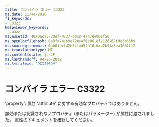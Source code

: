 ```yaml
---
title: コンパイラ エラー C3322
ms.date: 11/04/2016
f1_keywords:
- C3322
helpviewer_keywords:
- C3322
ms.assetid: d8a0ad95-30df-4337-b0c8-4747de0bef50
ms.openlocfilehash: 6a9fa74eb9e72ee4f6e861ef2126762f8a3e35b9
ms.sourcegitcommit: 0ab61bc3d2b6cfbd52a16c6ab2b97a8ea1864f12
ms.translationtype: MT
ms.contentlocale: ja-JP
ms.lasthandoff: 04/23/2019
ms.locfileid: "62222454"
---
```

# <a name="compiler-error-c3322"></a>コンパイラ エラー C3322

'property': 属性 'attribute' に対する有効なプロパティではありません。

無効または認識されないプロパティ (またはパラメーター) が属性に渡されました。 属性のドキュメントを確認してください。